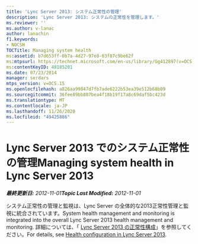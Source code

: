 ```yaml
---
title: 'Lync Server 2013: システム正常性の管理'
description: 'Lync Server 2013: システムの正常性を管理します。'
ms.reviewer: ''
ms.author: v-lanac
author: lanachin
f1.keywords:
- NOCSH
TOCTitle: Managing system health
ms:assetid: b7d653ff-0b7a-4d27-97e8-63f87c9be62f
ms:mtpsurl: https://technet.microsoft.com/en-us/library/Gg412897(v=OCS.15)
ms:contentKeyID: 48185201
ms.date: 07/23/2014
manager: serdars
mtps_version: v=OCS.15
ms.openlocfilehash: a826aa99847d7fb7ade6222b53ea39e512b68b09
ms.sourcegitcommit: 36fee89bb887bea4f18b19f17a8c69daf5bc423d
ms.translationtype: MT
ms.contentlocale: ja-JP
ms.lasthandoff: 11/26/2020
ms.locfileid: "49425886"
---
```

# <a name="managing-system-health-in-lync-server-2013"></a><span data-ttu-id="2f2c0-103">Lync Server 2013 でのシステム正常性の管理</span><span class="sxs-lookup"><span data-stu-id="2f2c0-103">Managing system health in Lync Server 2013</span></span>

<div data-xmlns="http://www.w3.org/1999/xhtml">

<div class="topic" data-xmlns="http://www.w3.org/1999/xhtml" data-msxsl="urn:schemas-microsoft-com:xslt" data-cs="https://msdn.microsoft.com/">

<div data-asp="https://msdn2.microsoft.com/asp">



</div>

<div id="mainSection">

<div id="mainBody"><span data-ttu-id="2f2c0-104">

<span> </span></span><span class="sxs-lookup"><span data-stu-id="2f2c0-104">

<span> </span></span></span>

<span data-ttu-id="2f2c0-105">_**最終更新日:** 2012-11-01_</span><span class="sxs-lookup"><span data-stu-id="2f2c0-105">_**Topic Last Modified:** 2012-11-01_</span></span>

<span data-ttu-id="2f2c0-106">システム正常性の管理と監視は、Lync Server の全体的な2013正常性管理と監視に統合されています。</span><span class="sxs-lookup"><span data-stu-id="2f2c0-106">System health management and monitoring is integrated into the overall Lync Server 2013 health management and monitoring.</span></span> <span data-ttu-id="2f2c0-107">詳細については、「 [Lync Server 2013 の正常性構成](lync-server-2013-health-configuration-in-lync-server.md)」を参照してください。</span><span class="sxs-lookup"><span data-stu-id="2f2c0-107">For details, see [Health configuration in Lync Server 2013](lync-server-2013-health-configuration-in-lync-server.md).</span></span>

<span data-ttu-id="2f2c0-108"></div>

<span> </span>

</div>

</div>

</span><span class="sxs-lookup"><span data-stu-id="2f2c0-108"></div>

<span> </span>

</div>

</div>

</span></span></div>

